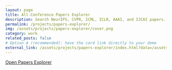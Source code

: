 ```yaml
---
layout: page
title: All-Conference Papers Explorer
description: Search NeurIPS, CVPR, ICML, ICLR, AAAI, and IJCAI papers.
permalink: /projects/papers-explorer/
img: /assets/projects/papers-explorer/cover.png
category: work
related_posts: false
# Option A (recommended): have the card link directly to your demo
external_link: /assets/projects/papers-explorer/index.html?data=/assets/projects/papers-explorer/all_2025_papers.json
---
```


<a class="btn btn-sm btn-primary" href="/assets/projects/papers-explorer/index.html?data=/assets/projects/papers-explorer/all_2025_papers.json" target="_blank" rel="noopener">
  Open Papers Explorer
</a>
